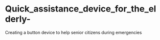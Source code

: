 # Quick_assistance_device_for_the_elderly-
Creating a button device to help senior citizens during emergencies
